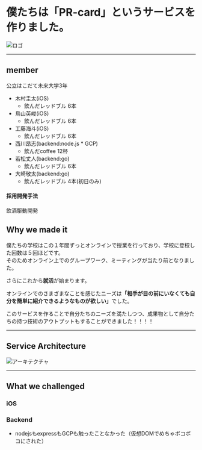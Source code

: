 # 僕たちは「PR-card」というサービスを作りました。

![ロゴ](https://initial-practice.s3-ap-northeast-1.amazonaws.com/second-sprintReview/logo.png)

---
## member  
公立はこだて未来大学3年  
- 木村圭太(iOS)
  - 飲んだレッドブル 6本
- 鳥山英峻(iOS)
  - 飲んだレッドブル 6本
- 工藤海斗(iOS)
  - 飲んだレッドブル 6本 
- 西川昂志(backend:node.js * GCP)
  - 飲んだcoffee 12杯
- 若松丈人(backend:go)
  - 飲んだレッドブル 6本
- 大崎敬太(backend:go) 
  - 飲んだレッドブル 4本(初日のみ)
#### 採用開発手法  
飲酒駆動開発
## Why we made it  
僕たちの学校はこの１年間ずっとオンラインで授業を行っており、学校に登校した回数は５回ほどです。  
そのためオンライン上でのグループワーク、ミーティングが当たり前となりました。

さらにこれから<b>就活</b>が始まります。 


オンラインでのさまざまなことを感じたニーズは<b>「相手が目の前にいなくても自分を簡単に紹介できるようなものが欲しい」</b>でした。


このサービスを作ることで自分たちのニーズを満たしつつ、成果物として自分たちの持つ技術のアウトプットもすることができました！！！！

---
## Service Architecture
![アーキテクチャ](https://initial-practice.s3-ap-northeast-1.amazonaws.com/second-sprintReview/architecture.png)

---

## What we challenged
### iOS

### Backend
- nodejsもexpressもGCPも触ったことなかった（仮想DOMでめちゃボコボコにされた）
